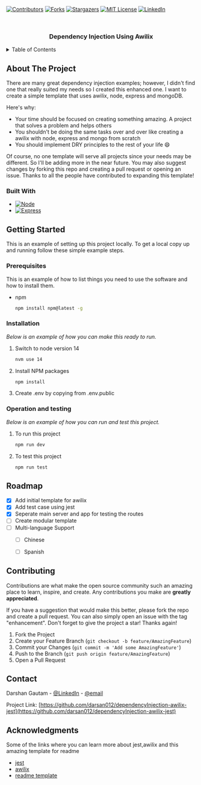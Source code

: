 <a name="readme-top"></a>

[![Contributors][contributors-shield]][contributors-url]
[![Forks][forks-shield]][forks-url]
[![Stargazers][stars-shield]][stars-url]
[![MIT License][license-shield]][license-url]
[![LinkedIn][linkedin-shield]][linkedin-url]



<!-- PROJECT LOGO -->
<br />
<div align="center">
  <h3 align="center">Dependency Injection Using Awilix</h3>
</div>



<!-- TABLE OF CONTENTS -->
<details>
  <summary>Table of Contents</summary>
  <ol>
    <li>
      <a href="#about-the-project">About The Project</a>
      <ul>
        <li><a href="#built-with">Built With</a></li>
      </ul>
    </li>
    <li>
      <a href="#getting-started">Getting Started</a>
      <ul>
        <li><a href="#prerequisites">Prerequisites</a></li>
        <li><a href="#installation">Installation</a></li>
        <li><a href="#Operation and testing">Operation and testing</a></li>
      </ul>
    </li>
    <li><a href="#roadmap">Roadmap</a></li>
    <li><a href="#contact">Contact</a></li>
    <li><a href="#acknowledgments">Acknowledgments</a></li>
  </ol>
</details>



<!-- ABOUT THE PROJECT -->
## About The Project

<!-- [![Product Name Screen Shot][product-screenshot]](https://example.com) -->

There are many great dependency injection examples; however, I didn't find one that really suited my needs so I created this enhanced one. I want to create a simple template that uses awilix, node, express and mongoDB.

Here's why:
* Your time should be focused on creating something amazing. A project that solves a problem and helps others
* You shouldn't be doing the same tasks over and over like creating a awilix with node, express and mongo from scratch
* You should implement DRY principles to the rest of your life :smile:

Of course, no one template will serve all projects since your needs may be different. So I'll be adding more in the near future. You may also suggest changes by forking this repo and creating a pull request or opening an issue. Thanks to all the people have contributed to expanding this template!




### Built With


* [![Node][Node.js]][Node-url]
* [![Express][Express.js]][Express-url]



<!-- GETTING STARTED -->
## Getting Started

This is an example of setting up this project locally.
To get a local copy up and running follow these simple example steps.

### Prerequisites

This is an example of how to list things you need to use the software and how to install them.
* npm
  ```sh
  npm install npm@latest -g
  ```

### Installation

_Below is an example of how you can make this ready to run._

1. Switch to node version 14
   ```sh
   nvm use 14
   ```
2. Install NPM packages
   ```sh
   npm install
   ```
3. Create .env by copying from .env.public

### Operation and testing

_Below is an example of how you can run and test this project._

1. To run this project
   ```sh
   npm run dev
   ```
2. To test this project
   ```sh
   npm run test
   ```

<!-- ROADMAP -->
## Roadmap

- [x] Add initial template for awilix
- [x] Add test case using jest
- [x] Seperate main server and app for testing the routes
- [ ] Create modular template
- [ ] Multi-language Support
    - [ ] Chinese
    - [ ] Spanish




<!-- CONTRIBUTING -->
## Contributing

Contributions are what make the open source community such an amazing place to learn, inspire, and create. Any contributions you make are **greatly appreciated**.

If you have a suggestion that would make this better, please fork the repo and create a pull request. You can also simply open an issue with the tag "enhancement".
Don't forget to give the project a star! Thanks again!

1. Fork the Project
2. Create your Feature Branch (`git checkout -b feature/AmazingFeature`)
3. Commit your Changes (`git commit -m 'Add some AmazingFeature'`)
4. Push to the Branch (`git push origin feature/AmazingFeature`)
5. Open a Pull Request




<!-- CONTACT -->
## Contact

Darshan Gautam - [@LinkedIn](https://www.linkedin.com/in/darshan-gautam-886393226)
               - [@email](dsrsangautam@gmail.com) 

Project Link: [https://github.com/darsan012/dependencyInjection-awilix-jest](https://github.com/darsan012/dependencyInjection-awilix-jest)




<!-- ACKNOWLEDGMENTS -->
## Acknowledgments
Some of the links where you can learn more about jest,awilix and this amazing template for readme

* [jest](https://jestjs.io/docs/getting-started)
* [awilix](https://github.com/jeffijoe/awilix#readme)
* [readme template](https://github.com/18F/open-source-guide/blob/18f-pages/pages/making-readmes-readable.md)




<!-- MARKDOWN LINKS & IMAGES -->
<!-- https://www.markdownguide.org/basic-syntax/#reference-style-links -->
[contributors-shield]: https://img.shields.io/github/contributors/darsan012/dependencyInjection-awilix-jest.svg?style=for-the-badge
[contributors-url]: https://github.com/darsan012/dependencyInjection-awilix-jest/graphs/contributors
[forks-shield]: https://img.shields.io/github/forks/darsan012/dependencyInjection-awilix-jest.svg?style=for-the-badge
[forks-url]: https://github.com/darsan012/dependencyInjection-awilix-jest/network/members
[stars-shield]: https://img.shields.io/github/stars/darsan012/dependencyInjection-awilix-jest.svg?style=for-the-badge
[stars-url]: https://github.com/darsan012/dependencyInjection-awilix-jest/stargazers
[license-shield]: https://img.shields.io/github/license/darsan012/dependencyInjection-awilix-jest.svg?style=for-the-badge
[license-url]: https://github.com/darsan012/dependencyInjection-awilix-jest/blob/main/LICENSE
[linkedin-shield]: https://img.shields.io/badge/-LinkedIn-black.svg?style=for-the-badge&logo=linkedin&colorB=555
[linkedin-url]: https://www.linkedin.com/in/darshan-gautam-886393226
<!-- [product-screenshot]: images/screenshot.png -->
[Node.js]: https://img.shields.io/badge/node.js%20-14-brightgreen.svg
[Node-url]: https://nodejs.org/
[Express.js]: https://img.shields.io/badge/express.js%20-14.svg
[Express-url]: https://expressjs.com/